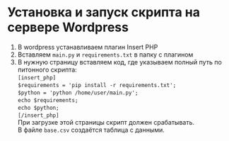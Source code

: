 # Установка и запуск скрипта на сервере Wordpress

1. В wordpress устанавливаем плагин Insert PHP
2. Вставляем `main.py` и `requirements.txt` в папку с плагином
3. В нужную страницу вставляем код, где указываем полный путь по питонного скрипта:  
`[insert_php]`   
`$requirements = 'pip install -r requirements.txt';`  
`$python = 'python /home/user/main.py';`  
`echo $requirements;`  
`echo $python;`  
`[/insert_php]`  
При загрузке этой страницы скрипт должен срабатывать.  
В файле `base.csv` создаётся таблица с данными.

